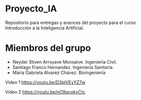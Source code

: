 # Proyecto_IA
Repositorio para entregas y avances del proyecto para el curso Introducción a la Inteligencia Artificial.
# Miembros del grupo 
* Neyder Stiven Arroyave Monsalve. Ingeniería Civil.
* Santiago Franco Hernandez. Ingeniería Sanitaria.
* Maria Gabriela Alvarez Chávez. Bioingeniería





Video 1
https://youtu.be/D3plVEyYZ7w


Video 2
https://youtu.be/nO9qcokyCtc
